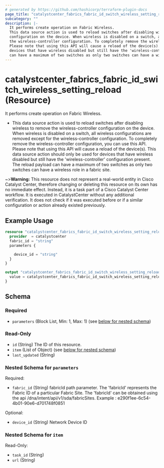 ```yaml
---
# generated by https://github.com/hashicorp/terraform-plugin-docs
page_title: "catalystcenter_fabrics_fabric_id_switch_wireless_setting_reload Resource - terraform-provider-catalystcenter"
subcategory: ""
description: |-
  It performs create operation on Fabric Wireless.
  This data source action is used to reload switches after disabling wireless to remove the wireless-controller
  configuration on the device. When wireless is disabled on a switch, all wireless configurations are removed except for
  the wireless-controller configuration. To completely remove the wireless-controller configuration, you can use this API.
  Please note that using this API will cause a reload of the device(s). This data source action should only be used for
  devices that have wireless disabled but still have the 'wireless-controller' configuration present. The reload payload
  can have a maximum of two switches as only two switches can have a wireless role in a fabric site.
---
```


# catalystcenter_fabrics_fabric_id_switch_wireless_setting_reload (Resource)

It performs create operation on Fabric Wireless.

- This data source action is used to reload switches after disabling wireless to remove the wireless-controller
configuration on the device. When wireless is disabled on a switch, all wireless configurations are removed except for
the wireless-controller configuration. To completely remove the wireless-controller configuration, you can use this API.
Please note that using this API will cause a reload of the device(s). This data source action should only be used for
devices that have wireless disabled but still have the 'wireless-controller' configuration present. The reload payload
can have a maximum of two switches as only two switches can have a wireless role in a fabric site.

~>**Warning:**
This resource does not represent a real-world entity in Cisco Catalyst Center, therefore changing or deleting this resource on its own has no immediate effect.
Instead, it is a task part of a Cisco Catalyst Center workflow. It is executed in CatalystCenter without any additional verification. It does not check if it was executed before or if a similar configuration or action already existed previously.

## Example Usage

```terraform
resource "catalystcenter_fabrics_fabric_id_switch_wireless_setting_reload" "example" {
  provider  = catalystcenter
  fabric_id = "string"
  parameters {

    device_id = "string"
  }
}

output "catalystcenter_fabrics_fabric_id_switch_wireless_setting_reload_example" {
  value = catalystcenter_fabrics_fabric_id_switch_wireless_setting_reload.example
}
```

<!-- schema generated by tfplugindocs -->
## Schema

### Required

- `parameters` (Block List, Min: 1, Max: 1) (see [below for nested schema](#nestedblock--parameters))

### Read-Only

- `id` (String) The ID of this resource.
- `item` (List of Object) (see [below for nested schema](#nestedatt--item))
- `last_updated` (String)

<a id="nestedblock--parameters"></a>
### Nested Schema for `parameters`

Required:

- `fabric_id` (String) fabricId path parameter. The 'fabricId' represents the Fabric ID of a particular Fabric Site. The 'fabricId' can be obtained using the api /dna/intent/api/v1/sda/fabricSites.  Example : e290f1ee-6c54-4b01-90e6-d701748f0851

Optional:

- `device_id` (String) Network Device ID


<a id="nestedatt--item"></a>
### Nested Schema for `item`

Read-Only:

- `task_id` (String)
- `url` (String)
